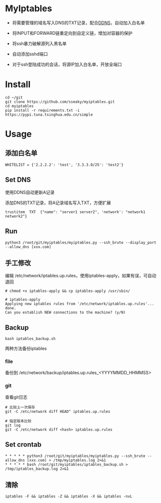 # MyIptables

- 将需要管理的域名写入DNS的TXT记录，配合[DDNS](https://github.com/NewFuture/DDNS)，自动加入白名单

- 将INPUT和FORWARD链重定向到自定义链，增加对容器的保护

- 将ssh暴力破解源列入黑名单

- 自动添加sshd端口

- 对于ssh登陆成功的会话，将源IP加入白名单，开放全端口
  
  

# Install

```
cd ~/git
git clone https://github.com/sseaky/myiptables.git
cd myiptables
pip install -r requirements.txt -i https://pypi.tuna.tsinghua.edu.cn/simple
```



# Usage

## 添加白名单

```
WHITELIST = {'2.2.2.2': 'test', '3.3.3.0/25': 'test2'}
```



## Set DNS

使用DDNS自动更新A记录

添加DNS的TXT记录，将A记录域名写入TXT，方便扩展

```
trustitem  TXT  {"name": "server1 server2", 'network': "network1 network2"}
```

## Run

```
python3 /root/git/myiptables/myiptables.py --ssh_brute --display_port --allow_dns [xxx.com]
```



## 手工修改

编辑 /etc/network/iptables.up.rules，使用iptables-apply，如果有误，可自动退回

```
# chmod +x iptables-apply && cp iptables-apply /usr/sbin/
 
# iptables-apply
Applying new iptables rules from '/etc/network/iptables.up.rules'... done.
Can you establish NEW connections to the machine? (y/N) 
```



## Backup

```
bash iptables_backup.sh
```

两种方法备份iptables

### file

备份到 /etc/network/backup/iptables.up.rules_<YYYYMMDD_HHMMSS>

### git

查看git日志

```
# 比较上一次保存
git -C /etc/network diff HEAD^ iptables.up.rules

# 指定版本比较
git log
git -C /etc/network diff <hash> iptables.up.rules
```



## Set crontab

```
* * * * * python3 /root/git/myiptables/myiptables.py --ssh_brute --allow_dns [xxx.com] > /tmp/myiptables.log 2>&1
* * * * * bash /root/git/myiptables/iptables_backup.sh > /tmp/iptables_backup.log 2>&1
```



## 清除

```
iptables -F && iptables -Z && iptables -X && iptables -nvL
```

